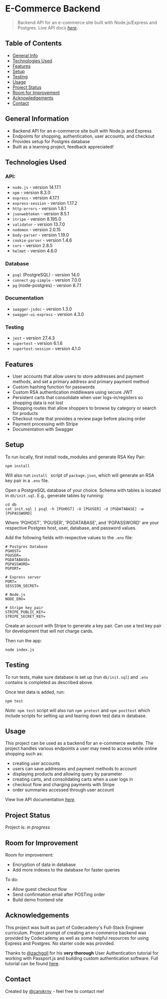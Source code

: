 # E-Commerce Backend 
> Backend API for an e-commerce site built with Node.js/Express and Postgres.
> Live API docs [_here_](https://crk-e-commerce.herokuapp.com/api-docs/). 

## Table of Contents
* [General Info](#general-information)
* [Technologies Used](#technologies-used)
* [Features](#features)
* [Setup](#setup)
* [Testing](#testing)
* [Usage](#usage)
* [Project Status](#project-status)
* [Room for Improvement](#room-for-improvement)
* [Acknowledgements](#acknowledgements)
* [Contact](#contact)


## General Information
- Backend API for an e-commerce site built with Node.js and Express
- Endpoints for shopping, authentication, user accounts, and checkout
- Provides setup for Postgres database
- Built as a learning project, feedback appreciated!


## Technologies Used
### API:
- `node.js` - version 14.17.1
- `npm` - version 8.3.0
- `express` - version 4.17.1
- `express-session` - version 1.17.2
- `http-errors` - version 1.8.1
- `jsonwebtoken` - version 8.5.1
- `stripe` - version 8.195.0
- `validator` - version 13.7.0
- `nodemon` - version 2.0.15
- `body-parser` - version 1.19.0
- `cookie-parser` - version 1.4.6
- `cors` - version 2.8.5
- `helmet` - version 4.6.0

### Database
- `psql` (PostgreSQL) - version 14.0
- `connect-pg-simple` - version 7.0.0
- `pg` (node-postgres) - version 8.7.1

### Documentation
- `swagger-jsdoc` - version 1.3.0
- `swagger-ui-express` - version 4.3.0

### Testing
- `jest` - version 27.4.3
- `supertest` - version 6.1.6
- `supertest-session` - version 4.1.0


## Features
- User accounts that allow users to store addresses and payment methods, and set a primary address and primary payment method
- Custom hashing function for passwords
- Custom RSA authentication middleware using secure JWT
- Persistent carts that consolidate when user logs-in/registers so shopping data is not lost
- Shopping routes that allow shoppers to browse by category or search for products
- Checkout route that provides a review page before placing order
- Payment processing with Stripe
- Documentation with Swagger 


## Setup
To run locally, first install node_modules and generate RSA Key Pair:

```
npm install
```
Will also run `install ` script of `package.json`, which will generate an RSA key pair in a `.env` file.

Open a PostgreSQL database of your choice. Schema with tables is located in `db/init.sql`. E.g., generate tables by running:
```
cd db
cat init.sql | psql -h [PGHOST] -U [PGUSER] -d [PGDATABASE] -w [PGPASSWORD]
```
Where 'PGHOST', 'PGUSER', 'PGDATABASE', and 'PGPASSWORD' are your respective Postgres host, user, database, and password values.

Add the following fields with respective values to the `.env` file: 

``` 
# Postgres Database
PGHOST=
PGUSER=
PGDATABASE=
PGPASSWORD=
PGPORT=

# Express server
PORT=
SESSION_SECRET=

# Node.js 
NODE_ENV=

# Stripe key pair 
STRIPE_PUBLIC_KEY=
STRIPE_SECRET_KEY=
```
Create an account with Stripe to generate a key pair. 
Can use a test key pair for development that will not charge cards.

Then run the app: 

```
node index.js
```

## Testing

To run tests, make sure database is set up (run `db/init.sql`) and `.env` contains is completed as described above. 

Once test data is added, run: 
```
npm test
```
*Note*: `npm test` script will also  run `npm pretest` and `npm posttest` which include scripts for setting up and tearing down test data in database.

## Usage
This project can be used as a backend for an e-commerce website. 
The project handles various endpoints a user may need to access while online shopping such as: 
- creating user accounts
- users can save addresses and payment methods to account
- displaying products and allowing query by parameter
- creating carts, and consolidating carts when a user logs in
- checkout flow and charging payments with Stripe
- order summaries accessed through user account

View live API documentation [_here_](https://crk-e-commerce.herokuapp.com/api-docs/).

## Project Status
Project is: _in progress_ 

## Room for Improvement

Room for improvement:
- Encryption of data in database
- Add more indexes to the database for faster queries

To do:
- Allow guest checkout flow
- Send confirmation email after POSTing order
- Build demo frontend site


## Acknowledgements
This project was built as part of Codecademy's Full-Stack Engineer curriculum. 
Project prompt of creating an e-commerce backend was provided by Codecademy as well as 
some helpful resources for using Express and Postgres. No starter code was provided. 

Thanks to [@zachgoll](https://github.com/zachgoll) for his **very thorough** User Authentication tutorial for working with Passport.js and building custom authentication software.
Full tutorial can be found [here](https://www.youtube.com/watch?v=F-sFp_AvHc8&list=WL&index=4&t=20087s).


## Contact
Created by [@carokrny](https://carolynkearney.me) - feel free to contact me!
